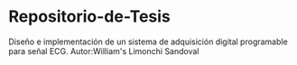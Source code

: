 # Repositorio-de-Tesis
Diseño e implementación de un sistema de adquisición digital programable para señal ECG. Autor:William's Limonchi Sandoval

